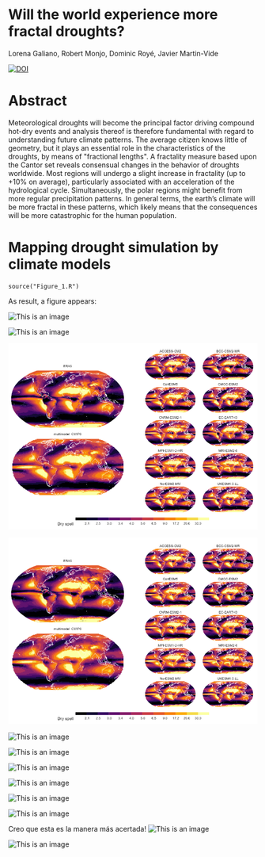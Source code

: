 # Will the world experience more fractal droughts?
Lorena Galiano, Robert Monjo, Dominic Royé, Javier Martin-Vide

[![DOI](https://zenodo.org/badge/524061328.svg)](https://zenodo.org/badge/latestdoi/524061328)


# Abstract

Meteorological droughts will become the principal factor driving compound hot-dry events and analysis thereof is therefore fundamental with regard to understanding future climate patterns. The average citizen knows little of geometry, but it plays an essential role in the characteristics of the droughts, by means of "fractional lengths". A fractality measure based upon the Cantor set reveals consensual changes in the behavior of droughts worldwide. Most regions will undergo a slight increase in fractality (up to +10% on average), particularly associated with an acceleration of the hydrological cycle. Simultaneously, the polar regions might benefit from more regular precipitation patterns. In general terms, the earth’s climate will be more fractal in these patterns, which likely means that the consequences will be more catastrophic for the human population.


# Mapping drought simulation by climate models

```{r, echo=FALSE}
source("Figure_1.R")
```

As result, a figure appears:

![This is an image](https://myoctocat.com/assets/images/base-octocat.svg)

![This is an image](https://github.com/LorenaGalSan/fractal_droughts_climate_projections/blob/main/README_files/Figure_1.svg)

![This is an image](https://github.com/LorenaGalSan/fractal_droughts_climate_projections/blob/main/README_files/Figure_1.png)

![This is an image](README_files/Figure_1.png)

![This is an image](../README_files/Figure_1.png)


![This is an image](blob/main/README_files/Figure_1.png)

![This is an image](/../fractal_droughts_climate_projections/README_files/Figure_1.png)

![This is an image](/../blob/main/README_files/Figure_1.svg)

![This is an image](/../blob/main/README_files/Figure_1.PNG)

![This is an image](/../blob/main/README_files/Figure_1.png)

Creo que esta es la manera más acertada!
![This is an image](../README_files/Figure_1.png)


![This is an image](/../main/assets/images/electrocat.png)


